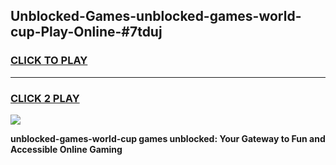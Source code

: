 
## Unblocked-Games-unblocked-games-world-cup-Play-Online-#7tduj
<h3>
<a href="https://premium.freeplayer.one?title=unblocked-games-world-cup&ref=27F">CLICK TO PLAY</a></h3>
<hr>

<h3>
<a href="https://premium.freeplayer.one?title=unblocked-games-world-cup&ref=27F">CLICK 2 PLAY</a>
  
</h3>

<a href="https://premium.freeplayer.one?title=unblocked-games-world-cup&ref=27F"><img src="https://clearcache.store/games.png"></a>


**unblocked-games-world-cup games unblocked: Your Gateway to Fun and Accessible Online Gaming**
